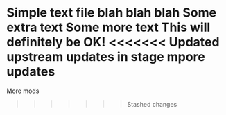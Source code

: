Simple text file blah blah blah
Some extra text 
Some more text
This will definitely be OK!
<<<<<<< Updated upstream
updates in stage
mpore updates
=======
More mods
>>>>>>> Stashed changes
